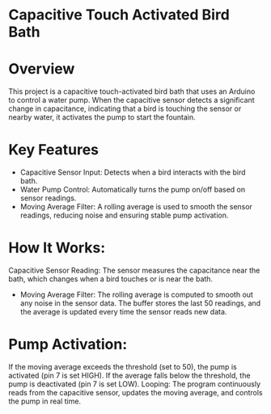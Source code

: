 # Capacitive Touch Activated Bird Bath
# Overview
This project is a capacitive touch-activated bird bath that uses an Arduino to control a water pump. When the capacitive sensor detects a significant change in capacitance, indicating that a bird is touching the sensor or nearby water, it activates the pump to start the fountain.
# Key Features
* Capacitive Sensor Input: Detects when a bird interacts with the bird bath.
* Water Pump Control: Automatically turns the pump on/off based on sensor readings.
* Moving Average Filter: A rolling average is used to smooth the sensor readings, reducing noise and ensuring stable pump activation.

# How It Works:
Capacitive Sensor Reading: The sensor measures the capacitance near the bath, which changes when a bird touches or is near the bath.

* Moving Average Filter: The rolling average is computed to smooth out any noise in the sensor data. The buffer stores the last 50 readings, and the average is updated every time the sensor reads new data.

# Pump Activation:
If the moving average exceeds the threshold (set to 50), the pump is activated (pin 7 is set HIGH).
If the average falls below the threshold, the pump is deactivated (pin 7 is set LOW).
Looping: The program continuously reads from the capacitive sensor, updates the moving average, and controls the pump in real time.
